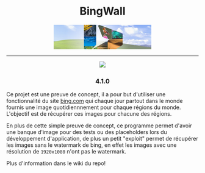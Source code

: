 <div align="center" style="text-align: center;">

# BingWall

<img 
	src="banner.png"
	style="height:4rem; width:clamp(4rem,100%,16rem); object-fit: cover;"
	/>

<hr/>

<img
	src="https://github.com/StrategFirst/BingWall/actions/workflows/daily-scrap.yml/badge.svg"
	/>
	
### 4.1.0

</div>

Ce projet est une preuve de concept, il a pour but d'utiliser une fonctionnalité du site [bing.com](https://bing.com/) qui chaque jour partout dans le monde fournis une image quotidiennnement pour chaque régions du monde. L'objectif est de récupérer ces images pour chacune des régions.

En plus de cette simple preuve de concept, ce programme permet d'avoir une banque d'image pour des tests ou des placeholders lors du développement d'application, de plus un petit "exploit" permet de récupérer les images sans le watermark de bing, en effet les images avec une résolution de `1920x1080` n'ont pas le watermark.

Plus d'information dans le wiki du repo!